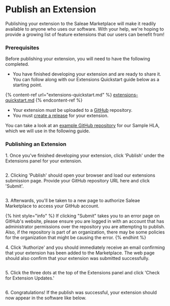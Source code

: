 # Publish an Extension

Publishing your extension to the Saleae Marketplace will make it readily available to anyone who uses our software. With your help, we're hoping to provide a growing list of feature extensions that our users can benefit from!

### Prerequisites

Before publishing your extension, you will need to have the following completed.

* You have finished developing your extension and are ready to share it. You can follow along with our Extensions Quickstart guide below as a starting point.

{% content-ref url="extensions-quickstart.md" %}
[extensions-quickstart.md](extensions-quickstart.md)
{% endcontent-ref %}

* Your extension must be uploaded to a [GitHub](https://github.com/) repository.
* You must [create a release](https://help.github.com/en/github/administering-a-repository/managing-releases-in-a-repository) for your extension.

You can take a look at an [example GitHub repository](https://github.com/timreyes/sampleHLA) for our Sample HLA, which we will use in the following guide.

### Publishing an Extension

1\. Once you've finished developing your extension, click 'Publish' under the Extensions panel for your extension.

<div align="left">

<img src="../.gitbook/assets/screen-shot-2020-06-10-at-8.40.05-pm.png" alt="">

</div>

2\. Clicking 'Publish' should open your browser and load our extensions submission page. Provide your GitHub repository URL here and click 'Submit'.

<div align="left">

<img src="../.gitbook/assets/screen-shot-2020-06-11-at-8.52.44-pm.png" alt="">

</div>

3\. Afterwards, you'll be taken to a new page to authorize Saleae Marketplace to access your GitHub account.&#x20;

{% hint style="info" %}
If clicking "Submit" takes you to an error page on GitHub's website, please ensure you are logged in with an account that has administrator permissions over the repository you are attempting to publish. Also, if the repository is part of an organization, there may be some policies for the organization that might be causing the error.
{% endhint %}

4\. Click 'Authorize' and you should immediately receive an email confirming that your extension has been added to the Marketplace. The web page should also confirm that your extension was submitted successfully.

<div align="left">

<img src="../.gitbook/assets/screen-shot-2020-06-11-at-9.31.38-pm.png" alt="">

</div>

5\. Click the three dots at the top of the Extensions panel and click 'Check for Extension Updates.'

<div align="left">

<img src="../.gitbook/assets/screen-shot-2020-06-11-at-11.10.17-pm.png" alt="">

</div>

6\. Congratulations! If the publish was successful, your extension should now appear in the software like below.

<div align="left">

<img src="../.gitbook/assets/screen-shot-2020-06-11-at-9.17.50-pm.png" alt="">

</div>

